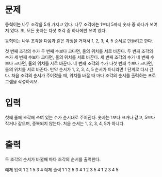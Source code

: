 # 문제
동혁이는 나무 조각을 5개 가지고 있다. 나무 조각에는 1부터 5까지 숫자 중 하나가 쓰여져 있다. 또, 모든 숫자는 다섯 조각 중 하나에만 쓰여 있다.

동혁이는 나무 조각을 다음과 같은 과정을 거쳐서 1, 2, 3, 4, 5 순서로 만들려고 한다.

첫 번째 조각의 수가 두 번째 수보다 크다면, 둘의 위치를 서로 바꾼다.
두 번째 조각의 수가 세 번째 수보다 크다면, 둘의 위치를 서로 바꾼다.
세 번째 조각의 수가 네 번째 수보다 크다면, 둘의 위치를 서로 바꾼다.
네 번째 조각의 수가 다섯 번째 수보다 크다면, 둘의 위치를 서로 바꾼다.
만약 순서가 1, 2, 3, 4, 5 순서가 아니라면 1 단계로 다시 간다.
처음 조각의 순서가 주어졌을 때, 위치를 바꿀 때 마다 조각의 순서를 출력하는 프로그램을 작성하시오.

# 입력
첫째 줄에 조각에 쓰여 있는 수가 순서대로 주어진다. 숫자는 1보다 크거나 같고, 5보다 작거나 같으며, 중복되지 않는다. 처음 순서는 1, 2, 3, 4, 5가 아니다.

# 출력
두 조각의 순서가 바뀔때 마다 조각의 순서를 출력한다.

예제 입력 1 
2 1 5 3 4
예제 출력 1 
1 2 5 3 4
1 2 3 5 4
1 2 3 4 5
